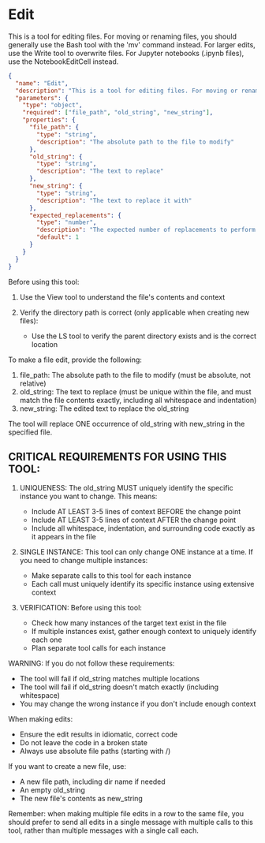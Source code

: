 # Edit

This is a tool for editing files. For moving or renaming files, you should generally use the Bash tool with the 'mv' command instead. For larger edits, use the Write tool to overwrite files. For Jupyter notebooks (.ipynb files), use the NotebookEditCell instead.

```json
{
  "name": "Edit",
  "description": "This is a tool for editing files. For moving or renaming files, use Bash with mv. For larger edits, use Replace.",
  "parameters": {
    "type": "object",
    "required": ["file_path", "old_string", "new_string"],
    "properties": {
      "file_path": {
        "type": "string",
        "description": "The absolute path to the file to modify"
      },
      "old_string": {
        "type": "string",
        "description": "The text to replace"
      },
      "new_string": {
        "type": "string",
        "description": "The text to replace it with"
      },
      "expected_replacements": {
        "type": "number",
        "description": "The expected number of replacements to perform. Defaults to 1 if not specified.",
        "default": 1
      }
    }
  }
}
```

Before using this tool:

1. Use the View tool to understand the file's contents and context

2. Verify the directory path is correct (only applicable when creating new files):
   - Use the LS tool to verify the parent directory exists and is the correct location

To make a file edit, provide the following:
1. file_path: The absolute path to the file to modify (must be absolute, not relative)
2. old_string: The text to replace (must be unique within the file, and must match the file contents exactly, including all whitespace and indentation)
3. new_string: The edited text to replace the old_string

The tool will replace ONE occurrence of old_string with new_string in the specified file.

## CRITICAL REQUIREMENTS FOR USING THIS TOOL:

1. UNIQUENESS: The old_string MUST uniquely identify the specific instance you want to change. This means:
   - Include AT LEAST 3-5 lines of context BEFORE the change point
   - Include AT LEAST 3-5 lines of context AFTER the change point
   - Include all whitespace, indentation, and surrounding code exactly as it appears in the file

2. SINGLE INSTANCE: This tool can only change ONE instance at a time. If you need to change multiple instances:
   - Make separate calls to this tool for each instance
   - Each call must uniquely identify its specific instance using extensive context

3. VERIFICATION: Before using this tool:
   - Check how many instances of the target text exist in the file
   - If multiple instances exist, gather enough context to uniquely identify each one
   - Plan separate tool calls for each instance

WARNING: If you do not follow these requirements:
   - The tool will fail if old_string matches multiple locations
   - The tool will fail if old_string doesn't match exactly (including whitespace)
   - You may change the wrong instance if you don't include enough context

When making edits:
   - Ensure the edit results in idiomatic, correct code
   - Do not leave the code in a broken state
   - Always use absolute file paths (starting with /)

If you want to create a new file, use:
   - A new file path, including dir name if needed
   - An empty old_string
   - The new file's contents as new_string

Remember: when making multiple file edits in a row to the same file, you should prefer to send all edits in a single message with multiple calls to this tool, rather than multiple messages with a single call each.